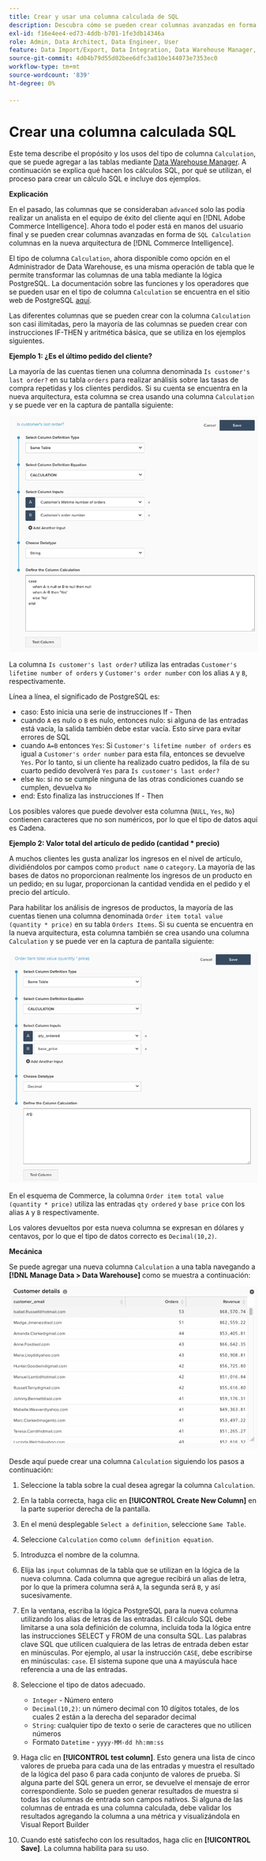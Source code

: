 ```yaml
---
title: Crear y usar una columna calculada de SQL
description: Descubra cómo se pueden crear columnas avanzadas en forma de columnas de cálculo SQL en la nueva arquitectura de Adobe Commerce Intelligence.
exl-id: f16e4ee4-ed73-4ddb-b701-1fe3db14346a
role: Admin, Data Architect, Data Engineer, User
feature: Data Import/Export, Data Integration, Data Warehouse Manager, SQL Report Builder, Commerce Tables
source-git-commit: 4d04b79d55d02bee6dfc3a810e144073e7353ec0
workflow-type: tm+mt
source-wordcount: '839'
ht-degree: 0%

---
```


# Crear una columna calculada SQL

Este tema describe el propósito y los usos del tipo de columna `Calculation`, que se puede agregar a las tablas mediante [Data Warehouse Manager](../data-warehouse-mgr/tour-dwm.md). A continuación se explica qué hacen los cálculos SQL, por qué se utilizan, el proceso para crear un cálculo SQL e incluye dos ejemplos.

**Explicación**

En el pasado, las columnas que se consideraban `advanced` solo las podía realizar un analista en el equipo de éxito del cliente aquí en [!DNL Adobe Commerce Intelligence]. Ahora todo el poder está en manos del usuario final y se pueden crear columnas avanzadas en forma de `SQL Calculation` columnas en la nueva arquitectura de [!DNL Commerce Intelligence].

El tipo de columna `Calculation`, ahora disponible como opción en el Administrador de Data Warehouse, es una misma operación de tabla que le permite transformar las columnas de una tabla mediante la lógica PostgreSQL. La documentación sobre las funciones y los operadores que se pueden usar en el tipo de columna `Calculation` se encuentra en el sitio web de PostgreSQL [aquí](https://www.postgresql.org/docs/9.6/functions.html).

Las diferentes columnas que se pueden crear con la columna `Calculation` son casi ilimitadas, pero la mayoría de las columnas se pueden crear con instrucciones IF-THEN y aritmética básica, que se utiliza en los ejemplos siguientes.

**Ejemplo 1: ¿Es el último pedido del cliente?**

La mayoría de las cuentas tienen una columna denominada `Is customer's last order?` en su tabla `orders` para realizar análisis sobre las tasas de compra repetidas y los clientes perdidos. Si su cuenta se encuentra en la nueva arquitectura, esta columna se crea usando una columna `Calculation` y se puede ver en la captura de pantalla siguiente:

![Definición de columna calculada SQL para identificar el último pedido del cliente](../../assets/Is_customer_s_last_order.png)

La columna `Is customer's last order?` utiliza las entradas `Customer's lifetime number of orders` y `Customer's order number` con los alias `A` y `B`, respectivamente.

Línea a línea, el significado de PostgreSQL es:

* caso: Esto inicia una serie de instrucciones If - Then
* cuando `A` es nulo o `B` es nulo, entonces nulo: si alguna de las entradas está vacía, la salida también debe estar vacía. Esto sirve para evitar errores de SQL
* cuando `A=B` entonces `Yes`: Si `Customer's lifetime number of orders` es igual a `Customer's order number` para esta fila, entonces se devuelve `Yes`. Por lo tanto, si un cliente ha realizado cuatro pedidos, la fila de su cuarto pedido devolverá `Yes` para `Is customer's last order?`
* else `No`: si no se cumple ninguna de las otras condiciones cuando se cumplen, devuelva `No`
* end: Esto finaliza las instrucciones If - Then

Los posibles valores que puede devolver esta columna (`NULL`, `Yes`, `No`) contienen caracteres que no son numéricos, por lo que el tipo de datos aquí es Cadena.

**Ejemplo 2: Valor total del artículo de pedido (cantidad * precio)**

A muchos clientes les gusta analizar los ingresos en el nivel de artículo, dividiéndolos por campos como `product name` o `category`. La mayoría de las bases de datos no proporcionan realmente los ingresos de un producto en un pedido; en su lugar, proporcionan la cantidad vendida en el pedido y el precio del artículo.

Para habilitar los análisis de ingresos de productos, la mayoría de las cuentas tienen una columna denominada `Order item total value (quantity * price)` en su tabla `Orders Items`. Si su cuenta se encuentra en la nueva arquitectura, esta columna también se crea usando una columna `Calculation` y se puede ver en la captura de pantalla siguiente:

![Definición de columna calculada SQL para el valor total del elemento de pedido](../../assets/Order_item_total_value.png)

En el esquema de Commerce, la columna `Order item total value (quantity * price)` utiliza las entradas `qty ordered` y `base price` con los alias `A` y `B` respectivamente.

Los valores devueltos por esta nueva columna se expresan en dólares y centavos, por lo que el tipo de datos correcto es `Decimal(10,2)`.

**Mecánica**

Se puede agregar una nueva columna `Calculation` a una tabla navegando a **[!DNL Manage Data > Data Warehouse]** como se muestra a continuación:

![Vista de tabla que muestra resultados de columnas calculadas](../../assets/blobid2.png)

Desde aquí puede crear una columna `Calculation` siguiendo los pasos a continuación:

1. Seleccione la tabla sobre la cual desea agregar la columna `Calculation`.
1. En la tabla correcta, haga clic en **[!UICONTROL Create New Column]** en la parte superior derecha de la pantalla.
1. En el menú desplegable `Select a definition`, seleccione `Same Table`.
1. Seleccione `Calculation` como `column definition equation`.
1. Introduzca el nombre de la columna.
1. Elija las `input` columnas de la tabla que se utilizan en la lógica de la nueva columna. Cada columna que agregue recibirá un alias de letra, por lo que la primera columna será `A`, la segunda será `B`, y así sucesivamente.
1. En la ventana, escriba la lógica PostgreSQL para la nueva columna utilizando los alias de letras de las entradas. El cálculo SQL debe limitarse a una sola definición de columna, incluida toda la lógica entre las instrucciones SELECT y FROM de una consulta SQL. Las palabras clave SQL que utilicen cualquiera de las letras de entrada deben estar en minúsculas. Por ejemplo, al usar la instrucción `CASE`, debe escribirse en minúsculas: `case`. El sistema supone que una `A` mayúscula hace referencia a una de las entradas.
1. Seleccione el tipo de datos adecuado.
   * `Integer` - Número entero
   * `Decimal(10,2)`: un número decimal con 10 dígitos totales, de los cuales 2 están a la derecha del separador decimal
   * `String`: cualquier tipo de texto o serie de caracteres que no utilicen números
   * Formato `Datetime` - `yyyy-MM-dd hh:mm:ss`

1. Haga clic en **[!UICONTROL test column]**. Esto genera una lista de cinco valores de prueba para cada una de las entradas y muestra el resultado de la lógica del paso 6 para cada conjunto de valores de prueba. Si alguna parte del SQL genera un error, se devuelve el mensaje de error correspondiente. Solo se pueden generar resultados de muestra si todas las columnas de entrada son campos nativos. Si alguna de las columnas de entrada es una columna calculada, debe validar los resultados agregando la columna a una métrica y visualizándola en Visual Report Builder

1. Cuando esté satisfecho con los resultados, haga clic en **[!UICONTROL Save]**. La columna habilita para su uso.
